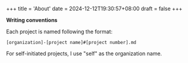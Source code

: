 +++
title = 'About'
date = 2024-12-12T19:30:57+08:00
draft = false
+++


**Writing conventions**

Each project is named following the format:

```
[organization]-[project name]#[project number].md
```

For self-initiated projects, I use "self" as the organization name.

